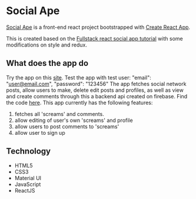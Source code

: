# Social Ape

[Social Ape](https://social-ape-screams.netlify.app/) is a front-end react project bootstrapped with [Create React App](https://github.com/facebook/create-react-app).

This is created based on the [Fullstack react social app tutorial](https://www.youtube.com/watch?v=m_u6P5k0vP0&t=36097s) with some modifications on style and redux. 

## What does the app do

Try the app on this [site](https://social-ape-screams.netlify.app/).
Test the app with test user:
"email": "user@email.com",
"password": "123456"
The app fetches social network posts, allow users to make, delete edit posts and profiles, as well as view and create comments through this a backend api created on firebase. Find the code [here](https://github.com/julweng/social-app-functions). This app currently has the following features:
1. fetches all 'screams' and comments. 
2. allow editing of user's own 'screams' and profile 
3. allow users to post comments to 'screams'
4. allow user to sign up 

## Technology
- HTML5
- CSS3
- Material UI
- JavaScript
- ReactJS
